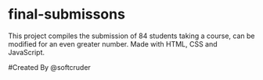 # final-submissons
This project compiles the submission of 84 students taking a course, can be modified for an even greater number. Made with HTML, CSS and JavaScript.

#Created 
By @softcruder
